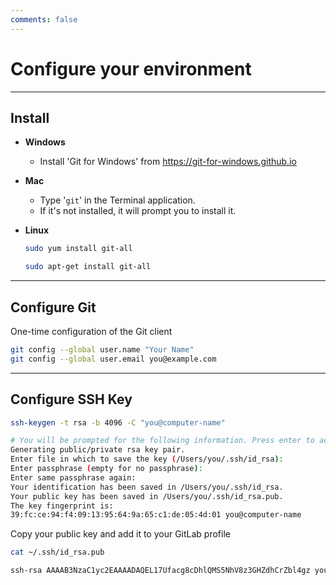 ```yaml
---
comments: false
---
```


# Configure your environment

----------
## Install

- **Windows**
  - Install 'Git for Windows' from <https://git-for-windows.github.io>

- **Mac**
  - Type '`git`' in the Terminal application.
  - If it's not installed, it will prompt you to install it.

- **Linux**
  ```bash
  sudo yum install git-all
  ```
  ```bash
  sudo apt-get install git-all
  ```

----------

## Configure Git

One-time configuration of the Git client

```bash
git config --global user.name "Your Name"
git config --global user.email you@example.com
```

----------

## Configure SSH Key

```bash
ssh-keygen -t rsa -b 4096 -C "you@computer-name"
```

```bash
# You will be prompted for the following information. Press enter to accept the defaults. Defaults appear in parentheses.
Generating public/private rsa key pair.
Enter file in which to save the key (/Users/you/.ssh/id_rsa):
Enter passphrase (empty for no passphrase):
Enter same passphrase again:
Your identification has been saved in /Users/you/.ssh/id_rsa.
Your public key has been saved in /Users/you/.ssh/id_rsa.pub.
The key fingerprint is:
39:fc:ce:94:f4:09:13:95:64:9a:65:c1:de:05:4d:01 you@computer-name
```

Copy your public key and add it to your GitLab profile

```bash
cat ~/.ssh/id_rsa.pub
```

```bash
ssh-rsa AAAAB3NzaC1yc2EAAAADAQEL17Ufacg8cDhlQMS5NhV8z3GHZdhCrZbl4gz you@example.com
```
